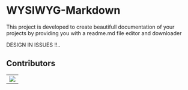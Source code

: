 # WYSIWYG-Markdown

This project is developed to create beautifull documentation of your projects by providing you with a readme.md file editor and downloader

DESIGN IN ISSUES !!..


## Contributors
<table>
  <tr>
    <td>
      <a href="https://github.com/CodeFlow201/GitMarkonics/graphs/contributors">
        <img src="https://contrib.rocks/image?repo=CodeFlow201/GitMarkonics" />
      </a>
     </td>
  </tr>
</table>


